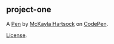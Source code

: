 project-one
-----------


A [Pen](https://codepen.io/mckayla-hartsock/pen/NORboK) by [McKayla Hartsock](https://codepen.io/mckayla-hartsock) on [CodePen](https://codepen.io).

[License](https://codepen.io/mckayla-hartsock/pen/NORboK/license).